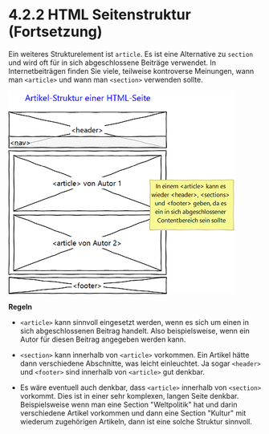 # 4.2.2 HTML Seitenstruktur (Fortsetzung)

Ein weiteres Strukturelement ist `article`. Es ist eine Alternative zu `section` und wird oft für in sich abgeschlossene Beiträge verwendet. In Internetbeiträgen finden Sie viele, teilweise kontroverse Meinungen, wann man `<article>` und wann man `<section>` verwenden sollte. 

![HTML-Seite mit article](media/html-Seitenaufbau-2.png)

**Regeln**

- `<article>` kann sinnvoll eingesetzt werden, wenn es sich um einen in sich abgeschlossenen Beitrag handelt. Also beispielsweise, wenn ein Autor für diesen Beitrag angegeben werden kann.

- `<section>` kann innerhalb von `<article>` vorkommen. Ein Artikel hätte dann verschiedene Abschnitte, was leicht einleuchtet. Ja sogar `<header>` und `<footer>` sind innerhalb von `<article>` gut denkbar.

- Es wäre eventuell auch denkbar, dass `<article>` innerhalb von `<section>` vorkommt. Dies ist in einer sehr komplexen, langen Seite denkbar. Beispielsweise wenn man eine Section "Weltpolitik" hat und darin verschiedene Artikel vorkommen und dann eine Section "Kultur" mit wiederum zugehörigen Artikeln, dann ist eine solche Struktur sinnvoll.
